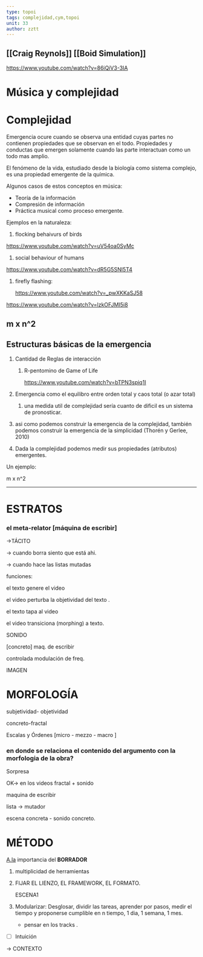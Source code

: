 ```yaml
---
type: topoi
tags: complejidad,cym,topoi
unit: 33
author: zztt
---
```


## [[Craig Reynols]] [[Boid Simulation]]

https://www.youtube.com/watch?v=86iQiV3-3IA

# Música y complejidad

# Complejidad

Emergencia ocure cuando se observa una entidad cuyas partes no contienen propiedades que se observan en el todo. Propiedades y conductas que emergen solamente cuando las parte interactuan como un todo mas amplio.

El fenómeno de la vida, estudiado desde la biología como sistema complejo, es una propiedad emergente de la química.

Algunos casos de estos conceptos en música:

-   Teoría de la información
-   Compresión de información
-   Práctica musical como proceso emergente.

Ejemplos en la naturaleza:

1.  flocking behaivurs of birds

https://www.youtube.com/watch?v=uV54oa0SyMc

1.  social behaviour of humans

https://www.youtube.com/watch?v=dR5G5SNI5T4

1.  firefly flashing:
    
    https://www.youtube.com/watch?v=_pwXKKaSJ58
    

https://www.youtube.com/watch?v=lzkOFJMI5i8

## m x n^2

## Estructuras básicas de la emergencia

1.  Cantidad de Reglas de interacción
    
    1.  R-pentomino de Game of Life
        
        https://www.youtube.com/watch?v=bTPN3spiq1I
        
2.  Emergencia como el equilibro entre orden total y caos total (o azar total)
    
    1.  una medida util de complejidad sería cuanto de dificil es un sistema de pronosticar.
3.  asi como podemos construir la emergencia de la complejidad, también podemos construir la emergencia de la simplicidad (Thorén y Gerlee, 2010)
    
4.  Dada la complejidad podemos medir sus propiedades (atributos) emergentes.
    

Un ejemplo:

m x n^2

---

# ESTRATOS

### **el meta-relator [máquina de escribir]**

→TÁCITO

→ cuando borra siento que está ahi.

→ cuando hace las listas mutadas

funciones:

el texto genere el video

el video perturba la objetividad del texto .

el texto tapa al video

el video transiciona (morphing) a texto.

SONIDO

[concreto] maq. de escribir

controlada modulación de freq.

IMAGEN

# MORFOLOGÍA

subjetividad- objetividad

concreto-fractal

Escalas y Órdenes [micro - mezzo - macro ]

### en donde se relaciona el contenido del argumento con la morfologia de la obra?

Sorpresa

OK→ en los videos fractal + sonido

maquina de escribir

lista → mutador

escena concreta - sonido concreto.

# MÉTODO

[A.la](http://A.la) importancia del **BORRADOR**

1.  multiplicidad de herramientas
    
2.  FIJAR EL LIENZO, EL FRAMEWORK, EL FORMATO.
    
    ESCENA1
    
3.  Modularizar: Desglosar, dividir las tareas, aprender por pasos, medir el tiempo y proponerse cumplible en n tiempo, 1 dia, 1 semana, 1 mes.
    
    -   pensar en los tracks .

-   [ ] Intuición

→ CONTEXTO